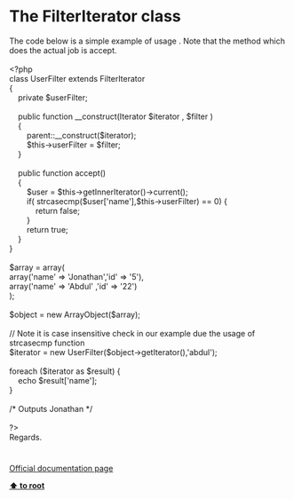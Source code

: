 # The FilterIterator class




<div class="phpcode"><span class="html">
The code below is a simple example of usage . Note that the method which does the actual job is accept. <br><br><span class="default">&lt;?php<br></span><span class="keyword">class </span><span class="default">UserFilter </span><span class="keyword">extends </span><span class="default">FilterIterator <br></span><span class="keyword">{<br>&#xA0; &#xA0; private </span><span class="default">$userFilter</span><span class="keyword">;<br>&#xA0; &#xA0; <br>&#xA0; &#xA0; public function </span><span class="default">__construct</span><span class="keyword">(</span><span class="default">Iterator $iterator </span><span class="keyword">, </span><span class="default">$filter </span><span class="keyword">)<br>&#xA0; &#xA0; {<br>&#xA0; &#xA0; &#xA0; &#xA0; </span><span class="default">parent</span><span class="keyword">::</span><span class="default">__construct</span><span class="keyword">(</span><span class="default">$iterator</span><span class="keyword">);<br>&#xA0; &#xA0; &#xA0; &#xA0; </span><span class="default">$this</span><span class="keyword">-&gt;</span><span class="default">userFilter </span><span class="keyword">= </span><span class="default">$filter</span><span class="keyword">;<br>&#xA0; &#xA0; }<br>&#xA0; &#xA0; <br>&#xA0; &#xA0; public function </span><span class="default">accept</span><span class="keyword">()<br>&#xA0; &#xA0; {<br>&#xA0; &#xA0; &#xA0; &#xA0; </span><span class="default">$user </span><span class="keyword">= </span><span class="default">$this</span><span class="keyword">-&gt;</span><span class="default">getInnerIterator</span><span class="keyword">()-&gt;</span><span class="default">current</span><span class="keyword">();<br>&#xA0; &#xA0; &#xA0; &#xA0; if( </span><span class="default">strcasecmp</span><span class="keyword">(</span><span class="default">$user</span><span class="keyword">[</span><span class="string">&apos;name&apos;</span><span class="keyword">],</span><span class="default">$this</span><span class="keyword">-&gt;</span><span class="default">userFilter</span><span class="keyword">) == </span><span class="default">0</span><span class="keyword">) {<br>&#xA0; &#xA0; &#xA0; &#xA0; &#xA0; &#xA0; return </span><span class="default">false</span><span class="keyword">;<br>&#xA0; &#xA0; &#xA0; &#xA0; }&#xA0; &#xA0; &#xA0; &#xA0; <br>&#xA0; &#xA0; &#xA0; &#xA0; return </span><span class="default">true</span><span class="keyword">;<br>&#xA0; &#xA0; }<br>}<br><br></span><span class="default">$array </span><span class="keyword">= array(<br>array(</span><span class="string">&apos;name&apos; </span><span class="keyword">=&gt; </span><span class="string">&apos;Jonathan&apos;</span><span class="keyword">,</span><span class="string">&apos;id&apos; </span><span class="keyword">=&gt; </span><span class="string">&apos;5&apos;</span><span class="keyword">),<br>array(</span><span class="string">&apos;name&apos; </span><span class="keyword">=&gt; </span><span class="string">&apos;Abdul&apos; </span><span class="keyword">,</span><span class="string">&apos;id&apos; </span><span class="keyword">=&gt; </span><span class="string">&apos;22&apos;</span><span class="keyword">)<br>);<br><br></span><span class="default">$object </span><span class="keyword">= new </span><span class="default">ArrayObject</span><span class="keyword">(</span><span class="default">$array</span><span class="keyword">);<br><br></span><span class="comment">// Note it is case insensitive check in our example due the usage of strcasecmp function<br></span><span class="default">$iterator </span><span class="keyword">= new </span><span class="default">UserFilter</span><span class="keyword">(</span><span class="default">$object</span><span class="keyword">-&gt;</span><span class="default">getIterator</span><span class="keyword">(),</span><span class="string">&apos;abdul&apos;</span><span class="keyword">);<br><br>foreach (</span><span class="default">$iterator </span><span class="keyword">as </span><span class="default">$result</span><span class="keyword">) {<br>&#xA0; &#xA0; echo </span><span class="default">$result</span><span class="keyword">[</span><span class="string">&apos;name&apos;</span><span class="keyword">];<br>}<br><br></span><span class="comment">/* Outputs Jonathan */<br><br></span><span class="default">?&gt;<br></span>Regards.</span>
</div>
  

#

[Official documentation page](https://www.php.net/manual/en/class.filteriterator.php)

**[⬆ to root](/)**